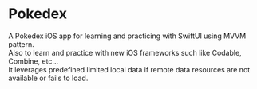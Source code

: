 # Pokedex
A Pokedex iOS app for learning and practicing with SwiftUI using MVVM pattern.  
Also to learn and practice with new iOS frameworks such like Codable, Combine, etc...  
It leverages predefined limited local data if remote data resources are not available or fails to load.
